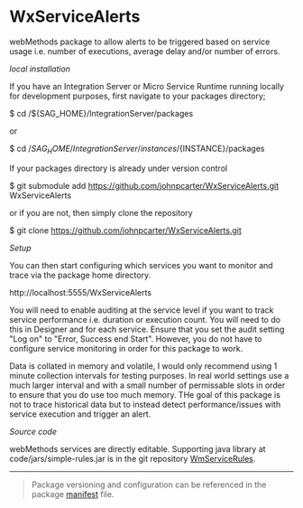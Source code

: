 # WxServiceAlerts

webMethods package to allow alerts to be triggered based on service usage i.e. number of executions, average delay and/or number of errors.

*local installation*

If you have an Integration Server or Micro Service Runtime running locally for development purposes, first navigate to your packages directory;

$ cd /${SAG_HOME}/IntegrationServer/packages

or

$ cd /${SAG_HOME}/IntegrationServer/instances/${INSTANCE}/packages

If your packages directory is already under version control

$ git submodule add https://github.com/johnpcarter/WxServiceAlerts.git WxServiceAlerts

or if you are not, then simply clone the repository

$ git clone https://github.com/johnpcarter/WxServiceAlerts.git

*Setup*

You can then start configuring which services you want to monitor and trace via the package home directory.

http://localhost:5555/WxServiceAlerts

You will need to enable auditing at the service level if you want to track service performance i.e. duration or execution count. You will need to do this in Designer and for each service. Ensure that you set the audit setting "Log on" to "Error, Success end Start". However, you do not have to configure service monitoring in order for this package to work.

Data is collated in memory and volatile, I would only recommend using 1 minute collection intervals for testing purposes. In real world settings use a much larger interval and with a small number of permissable slots in order to ensure that you do use too much memory. THe goal of this package is not to trace historical data but to instead detect performance/issues with service execution and trigger an alert.

*Source code*

webMethods services are directly editable. Supporting java library at code/jars/simple-rules.jar is in the
git repository [WmServiceRules](https://github.com/johnpcarter/WmServiceRules).

---
> Package versioning and configuration can be referenced in the package [manifest](./manifest.v3)  file.
